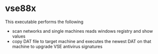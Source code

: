 # vse88x


This executable performs the following 

- scan networks and single machines reads windows registry and show values 
- copy DAT file to target machine and executes the newest DAT on that machine to upgrade VSE antivirus signatures 
